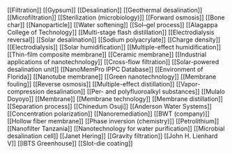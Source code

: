 [[Filtration]]
[[Gypsum]]
[[Desalination]]
[[Geothermal desalination]]
[[Microfiltration]]
[[Sterilization (microbiology)]]
[[Forward osmosis]]
[[Bone char]]
[[Nanoparticle]]
[[Water softening]]
[[Sol–gel process]]
[[Alagappa College of Technology]]
[[Multi-stage flash distillation]]
[[Electrodialysis reversal]]
[[Solar desalination]]
[[Sodium polyacrylate]]
[[Charge density]]
[[Electrodialysis]]
[[Solar humidification]]
[[Multiple-effect humidification]]
[[Thin-film composite membrane]]
[[Ceramic membrane]]
[[Industrial applications of nanotechnology]]
[[Cross-flow filtration]]
[[Solar-powered desalination unit]]
[[NanoMemPro IPPC Database]]
[[Environment of Florida]]
[[Nanotube membrane]]
[[Green nanotechnology]]
[[Membrane fouling]]
[[Reverse osmosis]]
[[Multiple-effect distillation]]
[[Vapor-compression desalination]]
[[Per- and polyfluoroalkyl substances]]
[[Mulalo Doyoyo]]
[[Membrane]]
[[Membrane technology]]
[[Membrane distillation]]
[[Separation process]]
[[Chinedum Osuji]]
[[Anderson Water Systems]]
[[Concentration polarization]]
[[Nanoremediation]]
[[BWT (company)]]
[[Hollow fiber membrane]]
[[Phase inversion (chemistry)]]
[[Petrolithium]]
[[Nanofilter Tanzania]]
[[Nanotechnology for water purification]]
[[Microbial desalination cell]]
[[Janet Hering]]
[[Gravity filtration]]
[[John H. Lienhard V]]
[[IBTS Greenhouse]]
[[Slot-die coating]]
